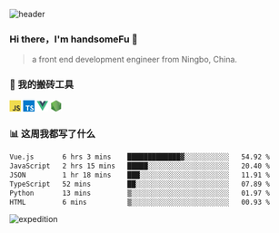 ![header](https://raw.githubusercontent.com/fzq1998/fzq1998/master/header.png)

### Hi there，I'm handsomeFu 👋

> a front end development engineer from Ningbo, China.

### 🔧 我的搬砖工具
<code><img height="20" src="https://raw.githubusercontent.com/github/explore/80688e429a7d4ef2fca1e82350fe8e3517d3494d/topics/javascript/javascript.png" alt="javascript"></code>
<code><img height="20" src="https://raw.githubusercontent.com/github/explore/80688e429a7d4ef2fca1e82350fe8e3517d3494d/topics/typescript/typescript.png" alt="typescript"></code>
<code><img height="20" src="https://raw.githubusercontent.com/github/explore/80688e429a7d4ef2fca1e82350fe8e3517d3494d/topics/vue/vue.png" alt="vue"></code>
<code><img height="20" src="https://raw.githubusercontent.com/github/explore/80688e429a7d4ef2fca1e82350fe8e3517d3494d/topics/nodejs/nodejs.png" alt="nodejs"></code>



### 📊 这周我都写了什么
<!--START_SECTION:waka-->

```text
Vue.js       6 hrs 3 mins    █████████████▓░░░░░░░░░░░   54.92 %
JavaScript   2 hrs 15 mins   █████░░░░░░░░░░░░░░░░░░░░   20.40 %
JSON         1 hr 18 mins    ███░░░░░░░░░░░░░░░░░░░░░░   11.91 %
TypeScript   52 mins         ██░░░░░░░░░░░░░░░░░░░░░░░   07.89 %
Python       13 mins         ▒░░░░░░░░░░░░░░░░░░░░░░░░   01.97 %
HTML         6 mins          ▒░░░░░░░░░░░░░░░░░░░░░░░░   00.93 %
```

<!--END_SECTION:waka-->


![expedition](https://raw.githubusercontent.com/fzq1998/fzq1998/master/expedition.gif)

